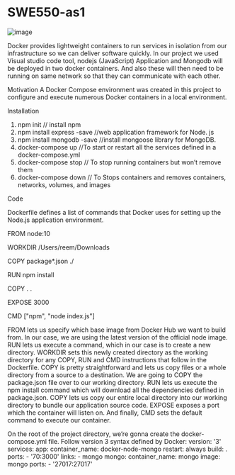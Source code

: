 # SWE550-as1

![image](https://user-images.githubusercontent.com/92275217/139522450-a42f28a9-10ff-4dbb-81fc-2702e453ec99.png)

Docker provides lightweight containers to run services in isolation from our infrastructure so we can deliver software quickly. In our project we used Visual studio code tool, nodejs (JavaScript) Application and Mongodb will be deployed in two docker containers. And also these will then need to be running on same network so that they can communicate with each other.

Motivation
A Docker Compose environment was created in this project to configure and execute numerous Docker containers in a local environment.

Installation
1.	npm init // install npm
2.	npm install express -save //web application framework for Node. js
3.	npm install mongodb -save //install mongoose library for MongoDB.
4.	docker-compose up //To start or restart all the services defined in a docker-compose.yml 
5.  docker-compose stop // To stop running containers but won’t remove them 
6.  docker-compose down // To Stops containers and removes containers, networks, volumes, and images 



Code

Dockerfile defines a list of commands that Docker uses for setting up the Node.js application environment.

FROM node:10

WORKDIR /Users/reem/Downloads

COPY package*.json ./

RUN npm install

COPY . .

EXPOSE 3000

CMD ["npm", "node index.js"]

FROM lets us specify which base image from Docker Hub we want to build from. In our case, we are using the latest version of the official node image.
RUN lets us execute a command, which in our case is to create a new directory.
WORKDIR sets this newly created directory as the working directory for any COPY, RUN and CMD instructions that follow in the Dockerfile.
COPY is pretty straightforward and lets us copy files or a whole directory from a source to a destination. We are going to COPY the package.json file over to our working directory.
RUN lets us execute the npm install command which will download all the dependencies defined in package.json.
COPY lets us copy our entire local directory into our working directory to bundle our application source code.
EXPOSE exposes a port which the container will listen on.
And finally, CMD sets the default command to execute our container.

On the root of the project directory, we’re gonna create the docker-compose.yml file. Follow version 3 syntax defined by Docker:
version: '3'
services:
  app:
    container_name: docker-node-mongo
    restart: always
    build: .
    ports:
      - '70:3000'
    links:
      - mongo
  mongo:
    container_name: mongo 
    image: mongo
    ports:
     - '27017:27017' 









